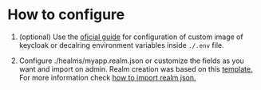 # How to configure

1. (optional) Use the [oficial guide](https://www.keycloak.org/server/containers) for configuration of custom image of keycloak or decalring environment variables inside `./.env` file.

2. Configure ./healms/myapp.realm.json or customize the fields as you want and import on admin. Realm creation was based on this [template.](https://gist.github.com/Kalffman/33631beeab6c646c19a0ffd2df7a8c8f)<br>
  For more information check [how to import realm json.](https://www.keycloak.org/server/importExport#_importing_a_realm_from_a_file)<br>
